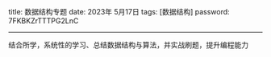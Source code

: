 title:  数据结构专题
date:  2023年 5月17日
tags: [数据结构]
password: 7FKBKZrTTTPG2LnC

---

结合所学，系统性的学习、总结数据结构与算法，并实战刷题，提升编程能力

 <!--more-->

 